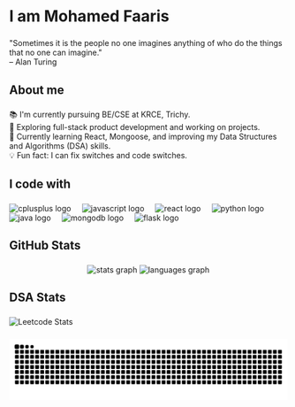 <h1 align="left">I am Mohamed Faaris</h1>

###

<p align="left">
  "Sometimes it is the people no one imagines anything of who do the things that no one can imagine."  
  <br>– Alan Turing
</p>

###

<h2 align="left">About me</h2>

###

<p align="left">
  📚 I'm currently pursuing BE/CSE at KRCE, Trichy.  <br>
  🎯 Exploring full-stack product development and working on projects.<br>
  🌱 Currently learning React, Mongoose, and improving my Data Structures and Algorithms (DSA) skills.  <br>
  💡 Fun fact: I can fix switches and code switches.  <br>
</p>

###

<h2 align="left">I code with</h2>

###

<div align="left">
  <img src="https://cdn.jsdelivr.net/gh/devicons/devicon/icons/cplusplus/cplusplus-original.svg" height="40" alt="cplusplus logo"  />
  <img width="12" />
  <img src="https://cdn.jsdelivr.net/gh/devicons/devicon/icons/javascript/javascript-original.svg" height="40" alt="javascript logo"  />
  <img width="12" />
  <img src="https://cdn.jsdelivr.net/gh/devicons/devicon/icons/react/react-original.svg" height="40" alt="react logo"  />
  <img width="12" />
  <img src="https://cdn.jsdelivr.net/gh/devicons/devicon/icons/python/python-original.svg" height="40" alt="python logo"  />
  <img width="12" />
  <img src="https://cdn.jsdelivr.net/gh/devicons/devicon/icons/java/java-original.svg" height="40" alt="java logo"  />
  <img width="12" />
  <img src="https://cdn.jsdelivr.net/gh/devicons/devicon/icons/mongodb/mongodb-original.svg" height="40" alt="mongodb logo" />
  <img width="12" />
  <img src="https://cdn.jsdelivr.net/gh/devicons/devicon/icons/flask/flask-original.svg" height="40" alt="flask logo" />
</div>

###

<h2 align="left">GitHub Stats</h2>

###

<div align="center">
  <img src="https://github-readme-stats.vercel.app/api?username=Mohamed-faaris&hide_title=false&hide_rank=false&show_icons=true&include_all_commits=true&count_private=true&disable_animations=false&theme=dracula&locale=en&hide_border=false&order=1" height="150" alt="stats graph"  />
  <img src="https://github-readme-stats.vercel.app/api/top-langs?username=Mohamed-faaris&locale=en&hide_title=false&layout=compact&card_width=320&langs_count=5&theme=dracula&hide_border=false&order=2" height="150" alt="languages graph"  />
</div>

###

<h2 align="left">DSA Stats</h2>

###

![Leetcode Stats](https://leetcard.jacoblin.cool/mohammedfaaris2005?theme=nord)

###

<img src="https://raw.githubusercontent.com/Mohamed-faaris/Mohamed-faaris/output/snake.svg" alt="Snake animation" />

###
